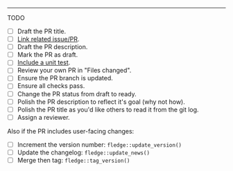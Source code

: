 

----

TODO

- [ ] Draft the PR title.
- [ ] [Link related issue/PR]([url](https://docs.github.com/en/issues/tracking-your-work-with-issues/linking-a-pull-request-to-an-issue#linking-a-pull-request-to-an-issue-using-a-keyword)). 
- [ ] Draft the PR description.
- [ ] Mark the PR as draft.
- [ ] [Include a unit test](https://code-review.tidyverse.org/reviewer/aspects.html#sec-tests).
- [ ] Review your own PR in "Files changed".
- [ ] Ensure the PR branch is updated.
- [ ] Ensure all checks pass.
- [ ] Change the PR status from draft to ready.
- [ ] Polish the PR description to reflect it's goal (why not how).
- [ ] Polish the PR title as you'd like others to read it from the git log.
- [ ] Assign a reviewer.

Also if the PR includes user-facing changes:

- [ ] Increment the version number: `fledge::update_version()`
- [ ] Update the changelog: `fledge::update_news()`
- [ ] Merge then tag: `fledge::tag_version()`

